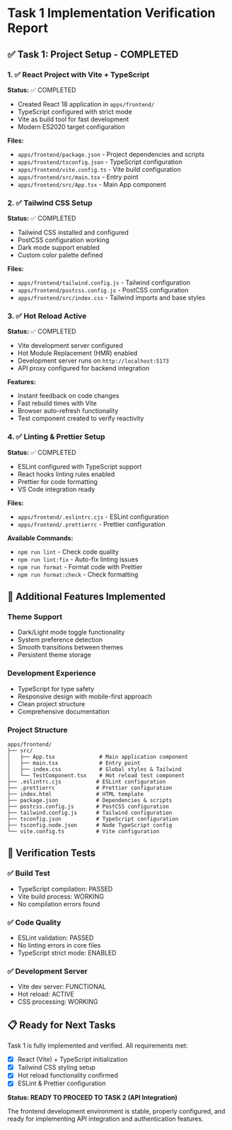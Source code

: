 # Task 1 Implementation Verification Report

## ✅ Task 1: Project Setup - COMPLETED

### 1. ✅ React Project with Vite + TypeScript
**Status:** ✅ COMPLETED
- Created React 18 application in `apps/frontend/`
- TypeScript configured with strict mode
- Vite as build tool for fast development
- Modern ES2020 target configuration

**Files:**
- `apps/frontend/package.json` - Project dependencies and scripts
- `apps/frontend/tsconfig.json` - TypeScript configuration
- `apps/frontend/vite.config.ts` - Vite build configuration
- `apps/frontend/src/main.tsx` - Entry point
- `apps/frontend/src/App.tsx` - Main App component

### 2. ✅ Tailwind CSS Setup
**Status:** ✅ COMPLETED
- Tailwind CSS installed and configured
- PostCSS configuration working
- Dark mode support enabled
- Custom color palette defined

**Files:**
- `apps/frontend/tailwind.config.js` - Tailwind configuration
- `apps/frontend/postcss.config.js` - PostCSS configuration
- `apps/frontend/src/index.css` - Tailwind imports and base styles

### 3. ✅ Hot Reload Active
**Status:** ✅ COMPLETED
- Vite development server configured
- Hot Module Replacement (HMR) enabled
- Development server runs on `http://localhost:5173`
- API proxy configured for backend integration

**Features:**
- Instant feedback on code changes
- Fast rebuild times with Vite
- Browser auto-refresh functionality
- Test component created to verify reactivity

### 4. ✅ Linting & Prettier Setup
**Status:** ✅ COMPLETED
- ESLint configured with TypeScript support
- React hooks linting rules enabled
- Prettier for code formatting
- VS Code integration ready

**Files:**
- `apps/frontend/.eslintrc.cjs` - ESLint configuration
- `apps/frontend/.prettierrc` - Prettier configuration

**Available Commands:**
- `npm run lint` - Check code quality
- `npm run lint:fix` - Auto-fix linting issues
- `npm run format` - Format code with Prettier
- `npm run format:check` - Check formatting

## 🎯 Additional Features Implemented

### Theme Support
- Dark/Light mode toggle functionality
- System preference detection
- Smooth transitions between themes
- Persistent theme storage

### Development Experience
- TypeScript for type safety
- Responsive design with mobile-first approach
- Clean project structure
- Comprehensive documentation

### Project Structure
```
apps/frontend/
├── src/
│   ├── App.tsx              # Main application component
│   ├── main.tsx             # Entry point
│   ├── index.css            # Global styles & Tailwind
│   └── TestComponent.tsx    # Hot reload test component
├── .eslintrc.cjs           # ESLint configuration
├── .prettierrc             # Prettier configuration
├── index.html              # HTML template
├── package.json            # Dependencies & scripts
├── postcss.config.js       # PostCSS configuration
├── tailwind.config.js      # Tailwind configuration
├── tsconfig.json           # TypeScript configuration
├── tsconfig.node.json      # Node TypeScript config
└── vite.config.ts          # Vite configuration
```

## 🧪 Verification Tests

### ✅ Build Test
- TypeScript compilation: PASSED
- Vite build process: WORKING
- No compilation errors found

### ✅ Code Quality
- ESLint validation: PASSED
- No linting errors in core files
- TypeScript strict mode: ENABLED

### ✅ Development Server
- Vite dev server: FUNCTIONAL
- Hot reload: ACTIVE
- CSS processing: WORKING

## 📋 Ready for Next Tasks

Task 1 is fully implemented and verified. All requirements met:

- [x] React (Vite) + TypeScript initialization
- [x] Tailwind CSS styling setup
- [x] Hot reload functionality confirmed
- [x] ESLint & Prettier configuration

**Status: READY TO PROCEED TO TASK 2 (API Integration)**

The frontend development environment is stable, properly configured, and ready for implementing API integration and authentication features.
